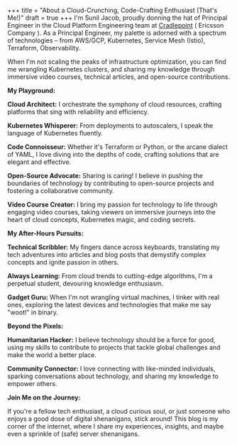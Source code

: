 +++
title =  "About a Cloud-Crunching, Code-Crafting Enthusiast (That's Me!)"
draft = true
+++
I'm Sunil Jacob, proudly donning the hat of Principal Engineer in the Cloud Platform Engineering team at [Cradlepoint](https://cradlepoint.com/) ( Ericsson Company ). As a Principal Engineer, my palette is adorned with a spectrum of technologies – from AWS/GCP, Kubernetes, Service Mesh (Istio), Terraform, Observability.

When I'm not scaling the peaks of infrastructure optimization, you can find me wrangling Kubernetes clusters,  and sharing my knowledge through immersive video courses, technical articles, and open-source contributions.

**My Playground:**

**Cloud Architect:** I orchestrate the symphony of cloud resources, crafting platforms that sing with reliability and efficiency.

**Kubernetes Whisperer:** From deployments to autoscalers, I speak the language of Kubernetes fluently.

**Code Connoisseur:** Whether it's Terraform or Python, or the arcane dialect of YAML, I love diving into the depths of code, crafting solutions that are elegant and effective.

**Open-Source Advocate:** Sharing is caring! I believe in pushing the boundaries of technology by contributing to open-source projects and fostering a collaborative community.

**Video Course Creator:** I bring my passion for technology to life through engaging video courses, taking viewers on immersive journeys into the heart of cloud concepts, Kubernetes magic, and coding secrets.

**My After-Hours Pursuits:**

**Technical Scribbler:** My fingers dance across keyboards, translating my tech adventures into articles and blog posts that demystify complex concepts and ignite passion in others.

**Always Learning:** From cloud trends to cutting-edge algorithms, I'm a perpetual student, devouring knowledge enthusiasm.

**Gadget Guru:** When I'm not wrangling virtual machines, I tinker with real ones, exploring the latest devices and technologies that make me say "woot!" in binary.


**Beyond the Pixels:**

**Humanitarian Hacker:** I believe technology should be a force for good, using my skills to contribute to projects that tackle global challenges and make the world a better place.

**Community Connector:** I love connecting with like-minded individuals, sparking conversations about technology, and sharing my knowledge to empower others.

**Join Me on the Journey:**

If you're a fellow tech enthusiast, a cloud curious soul, or just someone who enjoys a good dose of digital shenanigans, stick around! This blog is my corner of the internet, where I share my experiences, insights, and maybe even a sprinkle of (safe) server shenanigans.